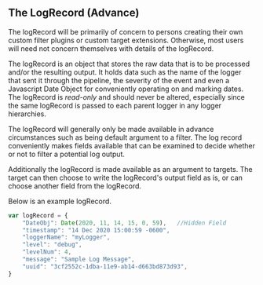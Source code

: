 
## The LogRecord (Advance)

The logRecord will be primarily of concern to persons creating their own custom 
filter plugins or custom target extensions. Otherwise, most users will need not 
concern themselves with details of the logRecord.

The logRecord is an object that stores the raw data that is to be processed and/or 
the resulting output. It holds data such as the name of the logger that sent it 
through the pipeline, the severity of the event and even a Javascript Date Object 
for conveniently operating on and marking dates. The logRecord is *read-only* 
and should never be altered, especially since the same logRecord is passed 
to each parent logger in any logger hierarchies.

The logRecord will generally only be made available in advance circumstances such 
as being default argument to a filter. The log record conveniently makes fields 
available that can be examined to decide whether or not to filter a potential log 
output. 

Additionally the logRecord is made available as an argument to targets. 
The target can then choose to write the logRecord's output field as is, or 
can choose another field from the logRecord.

Below is an example logRecord.

```javascript
var logRecord = {
	"DateObj": Date(2020, 11, 14, 15, 0, 59),	//Hidden Field
	"timestamp": "14 Dec 2020 15:00:59 -0600",		
	"loggerName": "myLogger",
	"level": "debug",
	"levelNum": 4,
	"message": "Sample Log Message",
	"uuid": "3cf2552c-1dba-11e9-ab14-d663bd873d93",
}
```